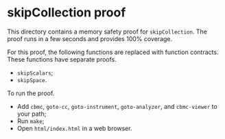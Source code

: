 # skipCollection proof

This directory contains a memory safety proof for `skipCollection`. The proof
runs in a few seconds and provides 100% coverage.

For this proof, the following functions are replaced with function contracts.
These functions have separate proofs.

- `skipScalars`;
- `skipSpace`.

To run the proof.

- Add `cbmc`, `goto-cc`, `goto-instrument`, `goto-analyzer`, and `cbmc-viewer`
  to your path;
- Run `make`;
- Open `html/index.html` in a web browser.
